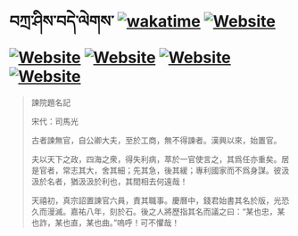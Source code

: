 # བཀྲ་ཤིས་བདེ་ལེགས་	[![wakatime](https://wakatime.com/badge/user/5043ee4a-e361-4607-9d47-d557f2005d05.svg)](https://wakatime.com/@5043ee4a-e361-4607-9d47-d557f2005d05)	[![Website](https://img.shields.io/website?label=&up_color=orange&up_message=Tianchi&url=https%3A%2F%2Fshields.io)](https://tianchi.aliyun.com/home/science/scienceDetail?userId=1095279182618)	[![Website](https://img.shields.io/website?label=&up_color=green&up_message=Yuque&url=https%3A%2F%2Fshields.io)](https://www.yuque.com/ivanaxu)	[![Website](https://img.shields.io/website?label=&up_color=yellow&up_message=Leetcode&url=https%3A%2F%2Fshields.io)](https://leetcode.cn/u/ivanaxu)	[![Website](https://img.shields.io/website?label=&up_color=violet&up_message=AIstudio&url=https%3A%2F%2Fshields.io)](https://aistudio.baidu.com/aistudio/personalcenter/thirdview/979775)	[![Website](https://img.shields.io/website?label=&up_color=red&up_message=Gitee&url=https%3A%2F%2Fshields.io)](https://gitee.com/IvanaXu)
> 諫院題名記
> 
> 宋代：司馬光 
> 
> 古者諫無官，自公卿大夫，至於工商，無不得諫者。漢興以來，始置官。
> 
> 夫以天下之政，四海之衆，得失利病，萃於一官使言之，其爲任亦重矣。居是官者，常志其大，舍其細；先其急，後其緩；專利國家而不爲身謀。彼汲汲於名者，猶汲汲於利也，其間相去何遠哉！
> 
> 天禧初，真宗詔置諫官六員，責其職事。慶曆中，錢君始書其名於版，光恐久而漫滅。嘉祐八年，刻於石。後之人將歷指其名而議之曰：“某也忠，某也詐，某也直，某也曲。”嗚呼！可不懼哉！
>
